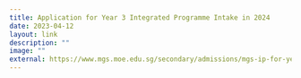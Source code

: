 ```yaml
---
title: Application for Year 3 Integrated Programme Intake in 2024
date: 2023-04-12
layout: link
description: ""
image: ""
external: https://www.mgs.moe.edu.sg/secondary/admissions/mgs-ip-for-year-3-intake/
---
```


